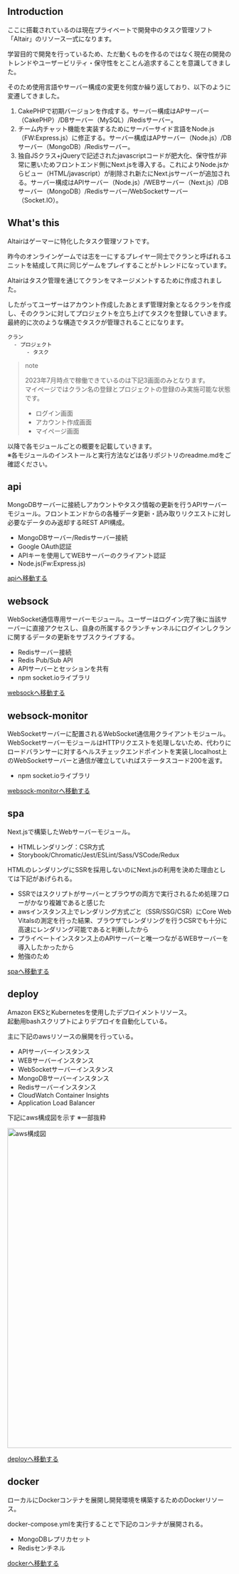 ## Introduction
ここに搭載されているのは現在プライベートで開発中のタスク管理ソフト「Altair」のリソース一式になります。

学習目的で開発を行っているため、ただ動くものを作るのではなく現在の開発のトレンドやユーザービリティ・保守性をとことん追求することを意識してきました。

そのため使用言語やサーバー構成の変更を何度か繰り返しており、以下のように変遷してきました。

1. CakePHPで初期バージョンを作成する。サーバー構成はAPサーバー（CakePHP）/DBサーバー（MySQL）/Redisサーバー。
2. チーム内チャット機能を実装するためにサーバーサイド言語をNode.js（FW:Express.js）に修正する。サーバー構成はAPサーバー（Node.js）/DBサーバー（MongoDB）/Redisサーバー。
3. 独自JSクラス+jQueryで記述されたjavascriptコードが肥大化、保守性が非常に悪いためフロントエンド側にNext.jsを導入する。これによりNode.jsからビュー（HTML/javascript）が削除され新たにNext.jsサーバーが追加される。サーバー構成はAPIサーバー（Node.js）/WEBサーバー（Next.js）/DBサーバー（MongoDB）/Redisサーバー/WebSocketサーバー（Socket.IO）。

## What's this
Altairはゲーマーに特化したタスク管理ソフトです。

昨今のオンラインゲームでは志を一にするプレイヤー同士でクランと呼ばれるユニットを結成して共に同じゲームをプレイすることがトレンドになっています。

Altairはタスク管理を通じてクランをマネージメントするために作成されました。

したがってユーザーはアカウント作成したあとまず管理対象となるクランを作成し、そのクランに対してプロジェクトを立ち上げてタスクを登録していきます。  
最終的に次のような構造でタスクが管理されることになります。

```
クラン
  - プロジェクト
      - タスク
```
> note
> 
> 2023年7月時点で稼働できているのは下記3画面のみとなります。  
> マイページではクラン名の登録とプロジェクトの登録のみ実施可能な状態です。
> - ログイン画面
> - アカウント作成画面
> - マイページ画面

以降で各モジュールごとの概要を記載していきます。  
※各モジュールのインストールと実行方法などは各リポジトリのreadme.mdをご確認ください。

## api
MongoDBサーバーに接続しアカウントやタスク情報の更新を行うAPIサーバーモジュール。フロントエンドからの各種データ更新・読み取りリクエストに対し必要なデータのみ返却するREST API構成。

- MongoDBサーバー/Redisサーバー接続
- Google OAuth認証
- APIキーを使用してWEBサーバーのクライアント認証
- Node.js(Fw:Express.js)

[apiへ移動する](https://github.com/altair-development/api)

## websock
WebSocket通信専用サーバーモジュール。ユーザーはログイン完了後に当該サーバーに直接アクセスし、自身の所属するクランチャンネルにログインしクランに関するデータの更新をサブスクライブする。

- Redisサーバー接続
- Redis Pub/Sub API
- APIサーバーとセッションを共有
- npm socket.ioライブラリ

[websockへ移動する](https://github.com/altair-development/websock)

## websock-monitor
WebSocketサーバーに配置されるWebSocket通信用クライアントモジュール。  
WebSocketサーバーモジュールはHTTPリクエストを処理しないため、代わりにロードバランサーに対するヘルスチェックエンドポイントを実装しlocalhost上のWebSocketサーバーと通信が確立していればステータスコード200を返す。

- npm socket.ioライブラリ

[websock-monitorへ移動する](https://github.com/altair-development/websock-monitor)

## spa
Next.jsで構築したWebサーバーモジュール。

- HTMLレンダリング：CSR方式
- Storybook/Chromatic/Jest/ESLint/Sass/VSCode/Redux

HTMLのレンダリングにSSRを採用しないのにNext.jsの利用を決めた理由としては下記があげられる。

- SSRではスクリプトがサーバーとブラウザの両方で実行されるため処理フローがかなり複雑であると感じた
- awsインスタンス上でレンダリング方式ごと（SSR/SSG/CSR）にCore Web Vitalsの測定を行った結果、ブラウザでレンダリングを行うCSRでも十分に高速にレンダリング可能であると判断したから
- プライベートインスタンス上のAPIサーバーと唯一つながるWEBサーバーを導入したかったから
- 勉強のため

[spaへ移動する](https://github.com/altair-development/spa)

## deploy
Amazon EKSとKubernetesを使用したデプロイメントリソース。  
起動用bashスクリプトによりデプロイを自動化している。

主に下記のawsリソースの展開を行っている。

- APIサーバーインスタンス
- WEBサーバーインスタンス
- WebSocketサーバーインスタンス
- MongoDBサーバーインスタンス
- Redisサーバーインスタンス
- CloudWatch Container Insights
- Application Load Balancer

下記にaws構成図を示す ※一部抜粋

<img width="718" alt="aws構成図" src="https://github.com/altair-development/altair-development/assets/140937480/da63c974-0297-4d47-a206-9d753d41b0be">

[deployへ移動する](https://github.com/altair-development/deploy)

## docker
ローカルにDockerコンテナを展開し開発環境を構築するためのDockerリソース。

docker-compose.ymlを実行することで下記のコンテナが展開される。

- MongoDBレプリカセット
- Redisセンチネル

[dockerへ移動する](https://github.com/altair-development/docker)
